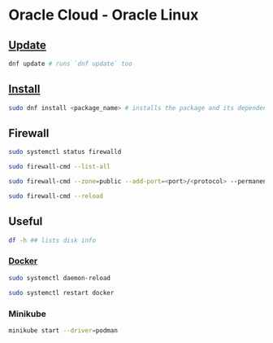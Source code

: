 # Oracle Cloud - Oracle Linux

## [Update](https://docs.oracle.com/en/operating-systems/oracle-linux/software-management/sfw-mgmt-UpdateSoftwareonEnterpriseLinux.html#update-software)

```bash
dnf update # runs `dnf update` too
```

## [Install](https://docs.oracle.com/en/operating-systems/oracle-linux/software-management/sfw-mgmt-InstallSoftwareonEnterpriseLinux.html#install-software)

```bash
sudo dnf install <package_name> # installs the package and its dependencies
```

## Firewall

```bash
sudo systemctl status firewalld
```

```bash
sudo firewall-cmd --list-all
```

```bash
sudo firewall-cmd --zone=public --add-port=<port>/<protocol> --permanent
```

```bash
sudo firewall-cmd --reload
```

## Useful

```bash
df -h ## lists disk info
```

### [Docker](https://docs.oracle.com/en/operating-systems/oracle-linux/docker/docker-ManagingtheDockerEngineService.html#docker-service-config)

```bash
sudo systemctl daemon-reload
```

```bash
sudo systemctl restart docker
```

### Minikube

```bash
minikube start --driver=podman
```